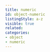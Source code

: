 ```yaml
---
title: numeric
id: object-numeric
listingStyle: a-z
visible: true
related:
categories:
- object
- numeric
---
```

